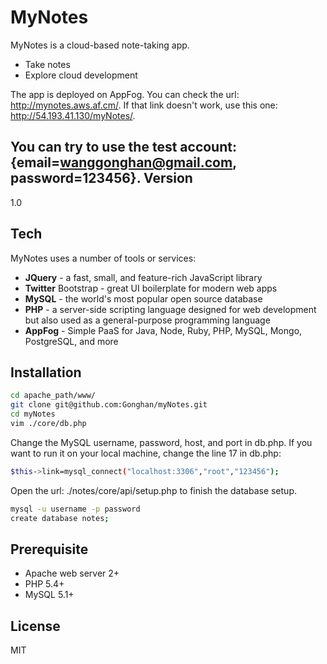 MyNotes
=========

MyNotes is a cloud-based note-taking app.

  - Take notes
  - Explore cloud development

The app is deployed on AppFog. You can check the url: http://mynotes.aws.af.cm/.
If that link doesn't work, use this one: http://54.193.41.130/myNotes/.


You can try to use the test account: {email=wanggonghan@gmail.com, password=123456}.
Version
----

1.0

Tech
-----------

MyNotes uses a number of tools or services:

* **JQuery** - a fast, small, and feature-rich JavaScript library
* **Twitter** Bootstrap - great UI boilerplate for modern web apps
* **MySQL** - the world's most popular open source database
* **PHP** - a server-side scripting language designed for web development but also used as a general-purpose programming language
* **AppFog** - Simple PaaS for Java, Node, Ruby, PHP, MySQL, Mongo, PostgreSQL, and more

Installation
--------------

```sh
cd apache_path/www/
git clone git@github.com:Gonghan/myNotes.git
cd myNotes
vim ./core/db.php
```
Change the MySQL username, password, host, and port in db.php.
If you want to run it on your local machine, change the line 17 in db.php:

```sh
$this->link=mysql_connect("localhost:3306","root","123456");
```
Open the url: ./notes/core/api/setup.php to finish the database setup.

```sh
mysql -u username -p password
create database notes;
```
Prerequisite
----
* Apache web server 2+
* PHP 5.4+
* MySQL 5.1+

License
----

MIT
